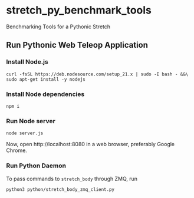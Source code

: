 # stretch_py_benchmark_tools
Benchmarking Tools for a Pythonic Stretch

## Run Pythonic Web Teleop Application

### Install Node.js

```shell
curl -fsSL https://deb.nodesource.com/setup_21.x | sudo -E bash - &&\
sudo apt-get install -y nodejs
```

### Install Node dependencies
```shell
npm i
```

### Run Node server
```shell
node server.js
```

Now, open http://localhost:8080 in a web browser, preferably Google Chrome.

### Run Python Daemon
To pass commands to `stretch_body` through ZMQ, run

```shell
python3 python/stretch_body_zmq_client.py
```

